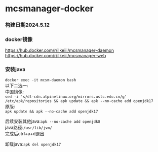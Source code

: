 # mcsmanager-docker

### 构建日期2024.5.12

### docker镜像
https://hub.docker.com/r/ilkeiii/mcsmanager-daemon   
https://hub.docker.com/r/ilkeiii/mcsmanager-web

### 安装java
```docker exec -it mcsm-daemon bash```   
以下二选一:   
中国镜像:   
```sed -i 's/dl-cdn.alpinelinux.org/mirrors.ustc.edu.cn/g' /etc/apk/repositories && apk update && apk --no-cache add openjdk17```   
原版:   
```apk update && apk --no-cache add openjdk17```   

后续安装其他java:```apk --no-cache add openjdk8```   
java路径:```/usr/lib/jvm/```   
完成后ctrl+a+d退出   

卸载java:```apk del openjdk17```